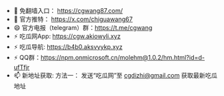 - 👋 免翻墙入口： https://cgwang87.com/
- 💞️ 官方推特：   https://x.com/chiguawang67
- 😄 官方电报（telegram）群：https://t.me/cgwang
- ⚡ 吃瓜网App: https://cgw.akiowyli.xyz
- ⚡ 吃瓜导航: https://b4b0.aksvyykp.xyz 
- ⚡ QQ群：https://npm.onmicrosoft.cn/molehm@1.0.2/hm.html?id=d-ufTfjr
- 📫 新地址获取:
方法一： 发送“吃瓜网”至 cgdizhi@gmail.com 获取最新吃瓜地址



<!---
chiguawang2/chiguawang2 is a ✨ special ✨ repository because its `README.md` (this file) appears on your GitHub profile.
You can click the Preview link to take a look at your changes.
--->
